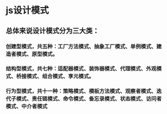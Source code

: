 # js设计模式


## 总体来说设计模式分为三大类：

### 创建型模式，共五种：工厂方法模式、抽象工厂模式、单例模式、建造者模式、原型模式。
### 结构型模式，共七种：适配器模式、装饰器模式、代理模式、外观模式、桥接模式、组合模式、享元模式。
### 行为型模式，共十一种：策略模式、模板方法模式、观察者模式、迭代子模式、责任链模式、命令模式、备忘录模式、状态模式、访问者模式、中介者模式